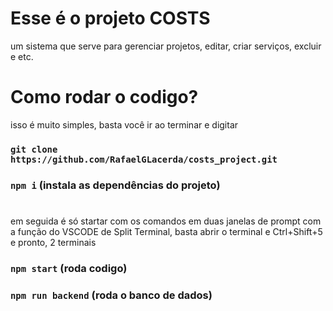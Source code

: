 # Esse é o projeto COSTS
um sistema que serve para gerenciar projetos, editar, criar serviços, excluir e etc.

# Como rodar o codigo?
isso é muito simples, basta você ir ao terminar e digitar

### `git clone https://github.com/RafaelGLacerda/costs_project.git`
### `npm i` (instala as dependências do projeto)

#
em seguida é só startar com os comandos em duas janelas de prompt com a função do VSCODE de Split Terminal, basta abrir o terminal e Ctrl+Shift+5 e pronto, 2 terminais

### `npm start` (roda codigo)
### `npm run backend` (roda o banco de dados)
